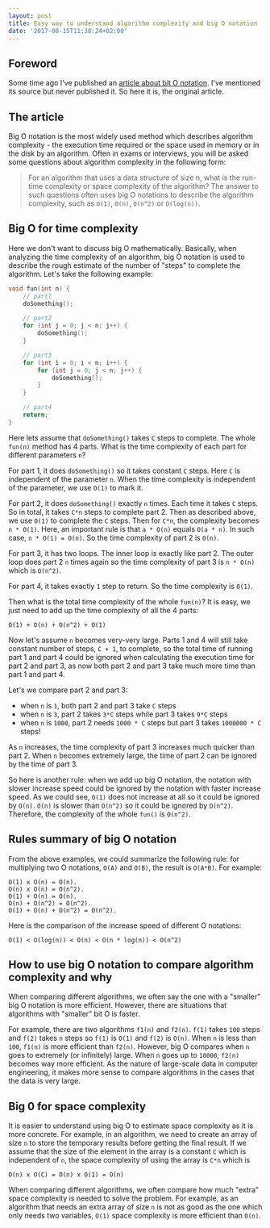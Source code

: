 ```yaml
---
layout: post
title: Easy way to understand algorithm complexity and big O notation
date: '2017-08-15T11:38:24+02:00'
---
```


## Foreword

Some time ago I've published an <a href="/2016/08/25/big-o-notation.html">article about bit O notation</a>. I've mentioned its source but never published it. So here it is, the original article.

## The article

Big O notation is the most widely used method which describes algorithm complexity - the execution time required or the space used in memory or in the disk by an algorithm. Often in exams or interviews, you will be asked some questions about algorithm complexity in the following form:

> For an algorithm that uses a data structure of size n, what is the run-time complexity or space complexity of the algorithm? The answer to such questions often uses big O notations to describe the algorithm complexity, such as `O(1)`, `O(n)`, `O(n^2)` or `O(log(n))`.

<!--more-->

## Big O for time complexity

Here we don't want to discuss big O mathematically. Basically, when analyzing the time complexity of an algorithm, big O notation is used to describe the rough estimate of the number of "steps" to complete the algorithm. Let's take the following example:

```c
void fun(int n) {
    // partl
    doSomething();

    // part2
    for (int j = 0; j < n; j++) {
        doSomething();
    }

    // part3
    for (int i = 0; i < n; i++) {
        for (int j = 0; j < n; j++) {
            doSomething();
        }
    }

    // part4
    return;
}
```

Here lets assume that `doSomething()` takes `C` steps to complete. The whole `fun(n)` method has 4 parts. What is the time complexity of each part for different parameters `n`?

For part 1, it does `doSomething()` so it takes constant `C` steps. Here `C` is independent of the parameter `n`. When the time complexity is independent of the parameter, we use `O(1)` to mark it.

For part 2, it does `doSomething()` exactly `n` times. Each time it takes `C` steps. So in total, it takes `C*n` steps to complete part 2. Then as described above, we use `O(1)` to complete the `C` steps. Then for `C*n`, the complexity becomes `n * O(1)`. Here, an important rule is that `a * O(n)` equals `O(a * n)`. In such case, `n * O(1) = O(n)`. So the time complexity of part 2 is `O(n)`.

For part 3, it has two loops. The inner loop is exactly like part 2. The outer loop does part 2 `n` times again so the time complexity of part 3 is `n * O(n)` which is `O(n^2)`.

For part 4, it takes exactly `1` step to return. So the time complexity is `O(1)`.

Then what is the total time complexity of the whole `fun(n)`? It is easy, we just need to add up the time complexity of all the 4 parts:

```
O(1) + O(n) + O(n^2) + O(1)
```

Now let's assume `n` becomes very-very large. Parts 1 and 4 will still take constant number of steps, `C + 1`, to complete, so the total time of running part 1 and part 4 could be ignored when calculating the execution time for part 2 and part 3, as now both part 2 and part 3 take much more time than part 1 and part 4.

Let's we compare part 2 and part 3:

* when `n` is `1`, both part 2 and part 3 take `C` steps
* when `n` is `3`, part 2 takes `3*C` steps while part 3 takes `9*C` steps
* when `n` is `1000`, part 2 needs `1000 * C` steps but part 3 takes `1000000 * C` steps!

As `n` increases, the time complexity of part 3 increases much quicker than part 2. When `n` becomes extremely large, the time of part 2 can be ignored by the time of part 3.

So here is another rule: when we add up big O notation, the notation with slower increase speed could be ignored by the notation with faster increase speed. As we could see, `O(1)` does not increase at all so it could be ignored by `O(n)`. `O(n)` is slower than `O(n^2)` so it could be ignored by `O(n^2)`. Therefore, the complexity of the whole `fun()` is `O(n^2)`.

## Rules summary of big O notation

From the above examples, we could summarize the following rule: for multiplying two O notations, `O(A)` and `O(B)`, the result is `O(A*B)`. For example:

```
O(1) x O(n) = O(n).
O(n) x O(n) = O(n^2).
O(1) + O(n) = O(n).
O(n) + O(n^2) = O(n^2).
O(1) + O(n) + O(n^2) = O(n^2).
```

Here is the comparison of the increase speed of different O notations:

```
O(1) < O(log(n)) < O(n) < O(n * log(n)) < O(n^2)
```

## How to use big O notation to compare algorithm complexity and why

When comparing different algorithms, we often say the one with a "smaller" big O notation is more efficient. However, there are situations that algorithms with "smaller" bit O is faster.

For example, there are two algorithms `f1(n)` and `f2(n)`. `f(1)` takes `100` steps and `f(2)` takes `n` steps so `f(1)` is `O(1)` and `f(2)` is `O(n)`. When `n` is less than `100`, `f1(n)` is more efficient than `f2(n)`. However, big O compares when `n` goes to extremely (or infinitely) large. When `n` goes up to `10000`, `f2(n)` becomes way more efficient. As the nature of large-scale data in computer engineering, it makes more sense to compare algorithms in the cases that the data is very large.

## Big 0 for space complexity

It is easier to understand using big O to estimate space complexity as it is more concrete. For example, in an algorithm, we need to create an array of size `n` to store the temporary results before getting the final result. If we assume that the size of the element in the array is a constant `C` which is independent of `n`, the space complexity of using the array is `C*n` which is

```
O(n) x O(C) = O(n) x O(1) = O(n)
```

When comparing different algorithms, we often compare how much "extra" space complexity is needed to solve the problem. For example, as an algorithm that needs an extra array of size `n` is not as good as the one which only needs two variables, `O(1)` space complexity is more efficient than `O(n)`.
